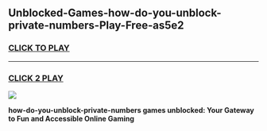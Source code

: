
## Unblocked-Games-how-do-you-unblock-private-numbers-Play-Free-as5e2
<h3>
<a href="https://premium76.site?title=how-do-you-unblock-private-numbers&ref=23A">CLICK TO PLAY</a></h3>
<hr>

<h3>
<a href="https://premium76.site?title=how-do-you-unblock-private-numbers&ref=23A">CLICK 2 PLAY</a>
  
</h3>

<a href="https://premium76.site?title=how-do-you-unblock-private-numbers&ref=23A"><img src="https://clearcache.store/games.png"></a>


**how-do-you-unblock-private-numbers games unblocked: Your Gateway to Fun and Accessible Online Gaming**
